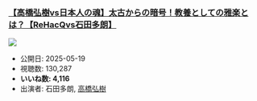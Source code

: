 ### [【高橋弘樹vs日本人の魂】太古からの暗号！教養としての雅楽とは？【ReHacQvs石田多朗】](https://www.youtube.com/watch?v=kAmyefXvArY)
[![](https://img.youtube.com/vi/kAmyefXvArY/sddefault.jpg)](https://www.youtube.com/watch?v=kAmyefXvArY)
-   公開日: 2025-05-19
-   視聴数: 130,287
-   **いいね数: 4,116**
-   出演者: 石田多朗, [高橋弘樹](/rehacq_fan/people/高橋弘樹 "wikilink")
